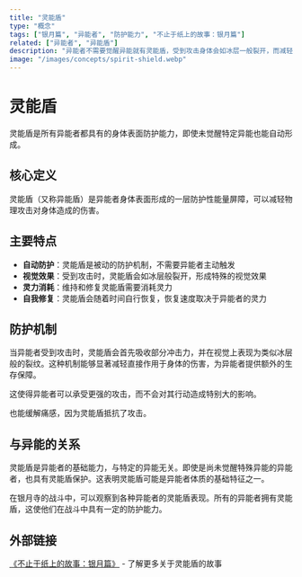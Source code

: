 ```yaml
---
title: "灵能盾"
type: "概念"
tags: ["银月篇", "异能者", "防护能力", "不止于纸上的故事：银月篇"]
related: ["异能者", "异能盾"]
description: "异能者不需要觉醒异能就有灵能盾，受到攻击身体会如冰层一般裂开，而减轻身体的受伤。"
image: "/images/concepts/spirit-shield.webp"
---
```

# 灵能盾

灵能盾是所有异能者都具有的身体表面防护能力，即使未觉醒特定异能也能自动形成。

## 核心定义

灵能盾（又称异能盾）是异能者身体表面形成的一层防护性能量屏障，可以减轻物理攻击对身体造成的伤害。

## 主要特点

- **自动防护**：灵能盾是被动的防护机制，不需要异能者主动触发
- **视觉效果**：受到攻击时，灵能盾会如冰层般裂开，形成特殊的视觉效果
- **灵力消耗**：维持和修复灵能盾需要消耗灵力
- **自我修复**：灵能盾会随着时间自行恢复，恢复速度取决于异能者的灵力

## 防护机制

当异能者受到攻击时，灵能盾会首先吸收部分冲击力，并在视觉上表现为类似冰层般的裂纹。这种机制能够显著减轻直接作用于身体的伤害，为异能者提供额外的生存保障。

这使得异能者可以承受更强的攻击，而不会对其行动造成特别大的影响。

也能缓解痛感，因为灵能盾抵抗了攻击。

## 与异能的关系

灵能盾是异能者的基础能力，与特定的异能无关。即使是尚未觉醒特殊异能的异能者，也具有灵能盾保护。这表明灵能盾可能是异能者体质的基础特征之一。

<div class="spoiler" data-source="《不止于纸上的故事：银月篇》">
在银月寺的战斗中，可以观察到各种异能者的灵能盾表现。所有的异能者拥有灵能盾，这使他们在战斗中具有一定的防护能力。
</div>

## 外部链接

[《不止于纸上的故事：银月篇》](https://tobenot.itch.io/beyond-books) - 了解更多关于灵能盾的故事 